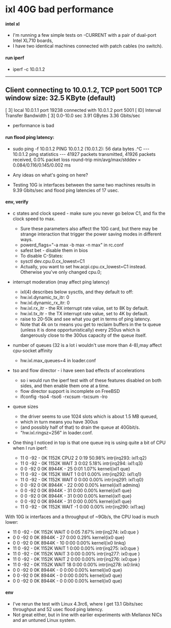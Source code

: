 # ixl 40G bad performance

#### intel xl

- I'm running a few simple tests on -CURRENT with a pair of dual-port Intel XL710 boards,
- I have two identical machines connected with patch cables (no switch). 

#### run iperf 

- iperf -c 10.0.1.2

------------------------------------------------------------
Client connecting to 10.0.1.2, TCP port 5001
TCP window size: 32.5 KByte (default)
------------------------------------------------------------
[  3] local 10.0.1.1 port 19238 connected with 10.0.1.2 port 5001
[ ID] Interval       Transfer     Bandwidth
[  3]  0.0-10.0 sec  3.91 GBytes  3.36 Gbits/sec

- performance is bad

#### run flood ping latency:

- sudo ping -f 10.0.1.2
PING 10.0.1.2 (10.0.1.2): 56 data bytes
.^C
--- 10.0.1.2 ping statistics ---
41927 packets transmitted, 41926 packets received, 0.0% packet loss
round-trip min/avg/max/stddev = 0.084/0.116/0.145/0.002 ms

- Any ideas on what's going on here? 
- Testing 10G ix interfaces between the same two machines results in 9.39 Gbits/sec and flood ping latencies of 17 usec.

#### env, verify

- c states and clock speed - make sure you never go below C1, and fix the clock speed to max. 
  - Sure these parameters also affect the 10G card, but there may be strange interaction that trigger
the power saving modes in different ways.
  - powerd_flags="-a max -b max -n max" in rc.conf
  - safest bet - disable them in bios
  - To disable C-States:
  - sysctl dev.cpu.0.cx_lowest=C1
  - Actually, you want to set hw.acpi.cpu.cx_lowest=C1 instead.  Otherwise you've only changed cpu.0;

- interrupt moderation (may affect ping latency)
  - ixl(4) describes below sysctls, and they default to off:
  - hw.ixl.dynamic_tx_itr: 0
  - hw.ixl.dynamic_rx_itr: 0
  - hw.ixl.rx_itr  - the RX interrupt rate value, set to 8K by default.
  - hw.ixl.tx_itr  - the TX interrupt rate value, set to 4K by default.
  - raise to 20-50k and see what you get in terms of ping latency.
  - Note that 4k on tx means you get to reclaim buffers in the tx queue (unless it is done opportunistically)
every 250us which is dangerously close to the 300us capacity of the queue itself.

- number of queues (32 is a lot i wouldn't use more than 4-8),may affect cpu-socket affinity
  - hw.ixl.max_queues=4 in loader.conf

- tso and flow director - i have seen bad effects of accelerations 
  - so i would run the iperf test with of these features disabled on both sides, and then enable them one at a time. 
  - flow director support is incomplete on FreeBSD
  - ifconfig -tso4 -tso6 -rxcsum -txcsum -lro

- queue sizes 
  - the driver seems to use 1024 slots which is about 1.5 MB queued, 
  - which in turn means you have 300us
  - (and possibly half of that) to drain the queue at 40Gbit/s. 
  - "hw.ixl.ringsz=256" in loader.conf.

- One thing I noticed in top is that one queue irq is using quite a bit of CPU when I run iperf:

  - 11      0   -92    -     0K  1152K CPU2    2   0:19  50.98% intr{irq293: ixl1:q2}
  - 11      0   -92    -     0K  1152K WAIT    3   0:02   5.18% intr{irq294: ixl1:q3}
  -  0      0   -92    0     0K  8944K -      25   0:01   1.07% kernel{ixl1 que}
  - 11      0   -92    -     0K  1152K WAIT    1   0:01   0.00% intr{irq292: ixl1:q1}
  - 11      0   -92    -     0K  1152K WAIT    0   0:00   0.00% intr{irq291: ixl1:q0}
  -  0      0   -92    0     0K  8944K -      22   0:00   0.00% kernel{ixl1 adminq}
  -  0      0   -92    0     0K  8944K -      31   0:00   0.00% kernel{ixl1 que}
  -  0      0   -92    0     0K  8944K -      31   0:00   0.00% kernel{ixl1 que}
  -  0      0   -92    0     0K  8944K -      31   0:00   0.00% kernel{ixl1 que}
  - 11      0   -92    -     0K  1152K WAIT   -1   0:00   0.00% intr{irq290: ixl1:aq}

With 10G ix interfaces and a throughput of ~9Gb/s, the CPU load is much lower:

  - 11      0   -92    -     0K  1152K WAIT    0   0:05   7.67% intr{irq274: ix0:que }
  -  0      0   -92    0     0K  8944K -      27   0:00   0.29% kernel{ix0 que}
  -  0      0   -92    0     0K  8944K -      10   0:00   0.00% kernel{ix0 linkq}
  - 11      0   -92    -     0K  1152K WAIT    1   0:00   0.00% intr{irq275: ix0:que }
  - 11      0   -92    -     0K  1152K WAIT    3   0:00   0.00% intr{irq277: ix0:que }
  - 11      0   -92    -     0K  1152K WAIT    2   0:00   0.00% intr{irq276: ix0:que }
  - 11      0   -92    -     0K  1152K WAIT   18   0:00   0.00% intr{irq278: ix0:link}
  -  0      0   -92    0     0K  8944K -       0   0:00   0.00% kernel{ix0 que}
  -  0      0   -92    0     0K  8944K -       0   0:00   0.00% kernel{ix0 que}
  -  0      0   -92    0     0K  8944K -       0   0:00   0.00% kernel{ix0 que}

#### env
- I've rerun the test with Linux 4.3rc6, where I get 13.1 Gbits/sec throughput and 52 usec flood ping latency. 
- Not great either, but in line with earlier experiments with Mellanox NICs and an untuned Linux system.
